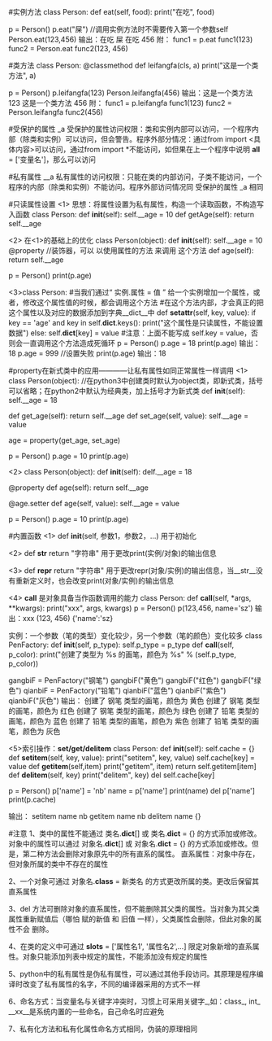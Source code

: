 #实例方法
class Person:
   def eat(self, food):
      print("在吃", food)

p = Person()
p.eat("屎")  //调用实例方法时不需要传入第一个参数self
Person.eat(123,456)
输出：在吃 屎
      在吃 456
附：
func1 = p.eat
func1(123)
func2 = Person.eat
func2(123, 456)
      
      
      
#类方法
class Person:
   @classmethod
   def leifangfa(cls, a)
   print("这是一个类方法", a)
   
p = Person()
p.leifangfa(123)
Person.leifangfa(456)
输出：这是一个类方法 123
      这是一个类方法 456
附：
func1 = p.leifangfa
func1(123)
func2 = Person.leifangfa
func2(456)



#受保护的属性  _a
受保护的属性访问权限：类和实例内部可以访问，一个程序内部（除类和实例）可以访问，但会警告。程序外部分情况：通过from import <具体内容>可以访问，通过from import *不能访问，如但果在上一个程序中说明 __all__ = ['变量名']，那么可以访问

#私有属性 __a
私有属性的访问权限：只能在类的内部访问，子类不能访问，一个程序的内部（除类和实例）不能访问。程序外部访问情况同 受保护的属性 _a 相同



#只读属性设置
<1>
思想：将属性设置为私有属性，构造一个读取函数，不构造写入函数
class Person:
  def __init__(self):
    self.__age = 10
  def getAge(self):
    return self.__age

<2> 在<1>的基础上的优化
class Person(object):
  def __init__(self):
    self.__age = 10
  @property //装饰器，可以 以使用属性的方法 来调用 这个方法
  def age(self):
    return self.__age
    
 p = Person()
 print(p.age)
 
<3>class Person:
  #当我们通过“ 实例.属性 = 值 ” 给一个实例增加一个属性，或者，修改这个属性值的时候，都会调用这个方法
  #在这个方法内部，才会真正的把这个属性以及对应的数据添加到字典__dict__中
  def __setattr__(self, key, value):
     if key == 'age' and key in self.__dict__.keys():
        print("这个属性是只读属性，不能设置数据")
     else:
        self.__dict__[key] = value
        #注意：上面不能写成 self.key = value，否则会一直调用这个方法造成死循环
 p = Person()
 p.age = 18
 print(p.age)  输出：18
 p.age = 999   //设置失败
 print(p.age)  输出：18
 
 
 
#property在新式类中的应用————让私有属性如同正常属性一样调用
<1>
class Person(object):  //在python3中创建类时默认为object类，即新式类，括号可以省略；在python2中默认为经典类，加上括号才为新式类
   def __init__(self):
      self.__age = 18
   
   def get_age(self):
      return self.__age
   def set_age(self, value):
      self.__age = value
      
   age = property(get_age, set_age)

p = Person()
p.age = 10
print(p.age)

<2>
class Person(object):
   def __init__(self):
      delf.__age = 18
   
   @property
   def age(self):
      return self.__age
   
   @age.setter
   def age(self, value):
      self.__age = value
   
p = Person()
p.age = 10
print(p.age)



#内置函数
<1> def __init__(self, 参数1，参数2，...) 用于初始化

<2> def __str__   return "字符串" 用于更改print(实例/对象)的输出信息

<3> def __repr__ return "字符串"  用于更改repr(对象/实例)的输出信息，当__str__没有重新定义时，也会改变print(对象/实例)的输出信息

<4> __call__ 是对象具备当作函数调用的能力
class Person:
   def __call__(self, *args, **kwargs):
      print("xxx", args, kwargs)
p = Person()
p(123,456, name='sz')
输出：xxx (123, 456) {'name':'sz}

实例：一个参数（笔的类型）变化较少，另一个参数（笔的颜色）变化较多
class PenFactory:
   def __init__(self, p_type):
      self.p_type = p_type
   def __call__(self, p_color):
      print("创建了类型为 %s 的画笔，颜色为 %s" % (self.p_type, p_color))
      
gangbiF = PenFactory("钢笔")
gangbiF("黄色")
gangbiF("红色")
gangbiF("绿色")
qianbiF = PenFactory("铅笔")
qianbiF("蓝色")
qianbiF("紫色")
qianbiF("灰色")
输出：
创建了 钢笔 类型的画笔，颜色为 黄色
创建了 钢笔 类型的画笔，颜色为 红色
创建了 钢笔 类型的画笔，颜色为 绿色
创建了 铅笔 类型的画笔，颜色为 蓝色
创建了 铅笔 类型的画笔，颜色为 紫色
创建了 铅笔 类型的画笔，颜色为 灰色

<5>索引操作：__set/get/delitem__
class Person:
   def __init__(self):
      self.cache = {}
   def __setitem__(self, key, value):
      print("setitem", key, value)
      self.cache[key] = value
   def __getitem__(self,item)
      print("getitem", item)
      return self.getitem[item]
   def __delitem__(self, key)
      print("delitem", key)
      del self.cache[key]

p = Person()
p['name'] = 'nb'
name = p['name']
print(name)
del p['name']
print(p.cache)

输出：
setitem name nb
getitem name
nb
delitem name
{}

#注意
1、类中的属性不能通过 类名.__dict__[] 或 类名.__dict__ = {} 的方式添加或修改。
   对象中的属性可以通过 对象名.__dict__[] 或 对象名.__dict__ = {} 的方式添加或修改。但是，第二种方法会删除对象原先中的所有直系的属性。
   直系属性：对象中存在，但对象所属的类中不存在的属性

2、一个对象可通过 对象名.__class__ = 新类名 的方式更改所属的类。更改后保留其直系属性

3、del 方法可删除对象的直系属性，但不能删除其父类的属性。当对象为其父类属性重新赋值后（哪怕 赋的新值 和 旧值 一样），父类属性会删除，但此对象的属性不会    删除。

4、在类的定义中可通过 __slots__ = ['属性名1', '属性名2',...] 限定对象新增的直系属性。对象只能添加列表中规定的属性，不能添加没有规定的属性

5、python中的私有属性是伪私有属性，可以通过其他手段访问。其原理是程序编译时改变了私有属性的名字，不同的编译器采用的方式不一样

6、命名方式：当变量名与关键字冲突时，习惯上可采用关键字_,如：class_, int_
            __xx__是系统内置的一些命名，自己命名时应避免


7、私有化方法和私有化属性命名方式相同，伪装的原理相同
